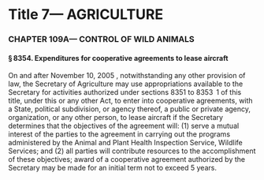 
# Title 7— AGRICULTURE
### CHAPTER 109A— CONTROL OF WILD ANIMALS
#### § 8354. Expenditures for cooperative agreements to lease aircraft

On and after November 10, 2005 , notwithstanding any other provision of law, the Secretary of Agriculture may use appropriations available to the Secretary for activities authorized under sections 8351 to 8353  1 of this title, under this or any other Act, to enter into cooperative agreements, with a State, political subdivision, or agency thereof, a public or private agency, organization, or any other person, to lease aircraft if the Secretary determines that the objectives of the agreement will: (1) serve a mutual interest of the parties to the agreement in carrying out the programs administered by the Animal and Plant Health Inspection Service, Wildlife Services; and (2) all parties will contribute resources to the accomplishment of these objectives; award of a cooperative agreement authorized by the Secretary may be made for an initial term not to exceed 5 years.
